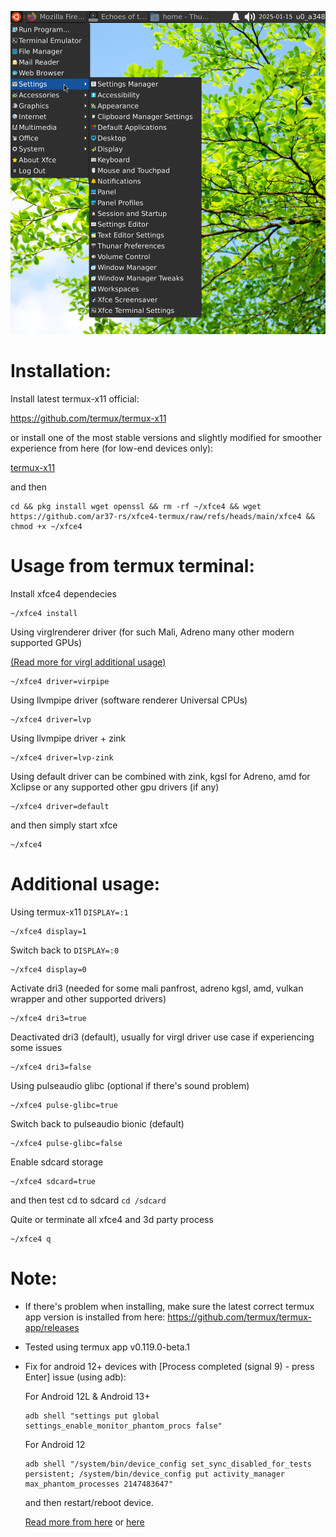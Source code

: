 ![alt_test](image/xfce4.png)

# Installation:

Install latest termux-x11 official:

https://github.com/termux/termux-x11

or install one of the most stable versions and slightly modified for smoother experience from here (for low-end devices only):

[termux-x11](https://github.com/ar37-rs/xfce4-termux/releases/download/Backup/termux-x11-arm64-v8a-debug.zip)

and then
```
cd && pkg install wget openssl && rm -rf ~/xfce4 && wget https://github.com/ar37-rs/xfce4-termux/raw/refs/heads/main/xfce4 && chmod +x ~/xfce4
```

# Usage from termux terminal:

Install xfce4 dependecies
```
~/xfce4 install
```

Using virglrenderer driver (for such Mali, Adreno many other modern supported GPUs)

[(Read more for virgl additional usage)](https://github.com/ar37-rs/virgl-angle-termux)
```
~/xfce4 driver=virpipe
```

Using llvmpipe driver (software renderer Universal CPUs)
```
~/xfce4 driver=lvp
```

Using llvmpipe driver + zink
```
~/xfce4 driver=lvp-zink
```

Using default driver can be combined with zink, kgsl for Adreno, amd for Xclipse or any supported other gpu drivers (if any)
```
~/xfce4 driver=default
```

and then simply start xfce
```
~/xfce4
```

# Additional usage:

Using termux-x11 ```DISPLAY=:1```
```
~/xfce4 display=1
```

Switch back to ```DISPLAY=:0```
```
~/xfce4 display=0
```

Activate dri3 (needed for some mali panfrost, adreno kgsl, amd, vulkan wrapper and other supported drivers)
```
~/xfce4 dri3=true
```

Deactivated dri3 (default), usually for virgl driver use case if experiencing some issues
```
~/xfce4 dri3=false
```

Using pulseaudio glibc (optional if there's sound problem)
```
~/xfce4 pulse-glibc=true
```

Switch back to pulseaudio bionic (default)
```
~/xfce4 pulse-glibc=false
```

Enable sdcard storage
```
~/xfce4 sdcard=true
```
and then test cd to sdcard ```cd /sdcard```

Quite or terminate all xfce4 and 3d party process
```
~/xfce4 q
```

# Note:

* If there's problem when installing, make sure the latest correct termux app version is installed from here:
   https://github.com/termux/termux-app/releases

* Tested using termux app v0.119.0-beta.1

* Fix for android 12+ devices with [Process completed (signal 9) - press Enter] issue (using adb):

   For Android 12L & Android 13+
   ```
   adb shell "settings put global settings_enable_monitor_phantom_procs false"
   ```

   For Android 12
   ```
   adb shell "/system/bin/device_config set_sync_disabled_for_tests persistent; /system/bin/device_config put activity_manager max_phantom_processes 2147483647"
   ```

   and then restart/reboot device.

   [Read more from here](https://ivonblog.com/en-us/posts/fix-termux-signal9-error/) or [here](https://github.com/termux/termux-app/issues/2366)

